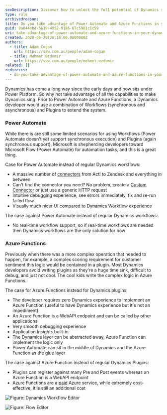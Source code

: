 ```yaml
---
seoDescription: Discover how to unlock the full potential of Dynamics solutions by leveraging Power Automate and Azure Functions.
type: rule
archivedreason:
title: Do you take advantage of Power Automate and Azure Functions in your Dynamics solutions?
guid: 9a044ebd-5619-4952-9186-67c5981c1c59
uri: take-advantage-of-power-automate-and-azure-functions-in-your-dynamics-solutions
created: 2020-06-29T20:18:00.0000000Z
authors:
  - title: Adam Cogan
    url: https://ssw.com.au/people/adam-cogan
  - title: Mehmet Ozdemir
    url: https://ssw.com.au/people/mehmet-ozdemir
related: []
redirects:
  - do-you-take-advantage-of-power-automate-and-azure-functions-in-your-dynamics-solutions
---
```


Dynamics has come a long way since the early days and now sits under Power Platform. So why not take advantage of all the capabilities to make Dynamics sing. Prior to Power Automate and Azure Functions, a Dynamics developer would use a combination of Workflows (synchronous and asynchronous) and Plugins to extend the system.

<!--endintro-->

### Power Automate

While there is are still some limited scenarios for using Workflows (Power Automate doesn't yet support synchronous execution) and Plugins (again synchronous support), Microsoft is shepherding developers toward Microsoft Flow (Power Automate) for automation tasks, and this is a great thing.

Case for Power Automate instead of regular Dynamics workflows:

* A massive number of [connectors](https://make.powerautomate.com/connectors) from Act! to Zendesk and everything in between
* Can't find the connector you need? No problem, create a [Custom Connector](https://docs.microsoft.com/en-us/connectors/custom-connectors/define-blank?WT.mc_id=DX-MVP-33518) or just use a generic HTTP request
* Intuitive debugging experience, see errors immediately, fix and re-run failed flow
* Visually much nicer UI compared to Dynamics Workflow experience

The case against Power Automate instead of regular Dynamics workflows:

* No real-time workflow support, so if real-time workflows are needed then Dynamics workflows are the only solution for now

### Azure Functions

Previously when there was a more complex operation that needed to happen, for example, a complex scoring requirement for customer sentiment this logic would be contained in a plugin. Most Dynamics developers avoid writing plugins as they're a huge time sink, difficult to debug, and just not cool. The cool kids write the complex logic in Azure Functions.

The case for Azure Functions instead for Dynamics plugins:

* The developer requires zero Dynamics experience to implement an Azure Function (useful to have Dynamics experience but it's not an impediment)
* An Azure Function is a WebAPI endpoint and can be called by other applications
* Very smooth debugging experience
* Application Insights built-in
* The Dynamics layer can be abstracted away, Azure Function can implement the logic only
* Power Automate can sit in the middle of Dynamics and the Azure Function as the glue layer

The case against Azure Function instead of regular Dynamics Plugins:

* Plugins can register against many Pre and Post events whereas an Azure Function is a WebAPI endpoint
* Azure Functions are a [paid](https://azure.microsoft.com/en-au/pricing/calculator/?WT.mc_id=AZ-MVP-33518) Azure service, while extremely cost-effective, it is still an additional cost

![Figure: Dynamics Workflow Editor](dynamics-workflow-editor.png)

![Figure: Flow Editor](flow-editor.png)
